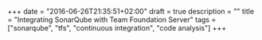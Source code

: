 +++
date = "2016-06-26T21:35:51+02:00"
draft = true
description = ""
title = "Integrating SonarQube with Team Foundation Server"
tags = ["sonarqube", "tfs", "continuous integration", "code analysis"]
+++


